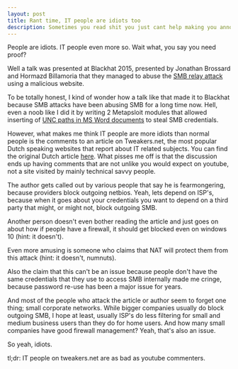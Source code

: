 ```yaml
---
layout: post
title: Rant time, IT people are idiots too
description: Sometimes you read shit you just cant help making you annoyed
---
```

People are idiots. IT people even more so. Wait what, you say you need proof?

Well a talk was presented at Blackhat 2015, presented by Jonathan Brossard and Hormazd Billamoria that they managed to abuse the <a href="https://en.wikipedia.org/wiki/SMBRelay" target="_blank">SMB relay attack</a> using a malicious website. 

To be totally honest, I kind of wonder how a talk like that made it to Blackhat because SMB attacks have been abusing SMB for a long time now. Hell, even a noob like I did it by writing 2 Metapsloit modules that allowed inserting of <a href="https://github.com/Ar0xA/Metasploit" target="_blank">UNC paths in MS Word documents</a> to steal SMB credentials.

However, what makes me think IT people are more idiots than normal people is the comments to an article on Tweakers.net, the most popular Dutch speaking websites that report about IT related subjects. You can find the original Dutch article <a href="http://tweakers.net/nieuws/104612/onderzoekers-windows-lekt-logingegevens-smb-naar-internet.html)" target="_blank">here</a>. What pisses me off is that the discussion ends up having comments that are not unlike you would expect on youtube, not a site visited by mainly technical savvy people.

The author gets called out by various people that say he is fearmongering, because providers block outgoing netbios. Yeah, lets depend on ISP's, because when it goes about your credentials you want to depend on a third party that might, or might not, block outgoing SMB.

Another person doesn't even bother reading the article and just goes on about how if people have a firewall, it should get blocked even on windows 10 (hint: it doesn't).

Even more amusing is someone who claims that NAT will protect them from this attack (hint: it doesn't, numnuts).

Also the claim that this can't be an issue because people don't have the same credentials that they use to access SMB internally made me cringe, because password re-use has been a major issue for years.

And most of the people who attack the article or author seem to forget one thing; small corporate networks. While bigger companies usually do block outgoing SMB, I hope at least, usually ISP's do less filtering for small and medium business users than they do for home users. And how many small companies have good firewall management? Yeah, that's also an issue.

So yeah, idiots.

tl;dr: IT people on tweakers.net are as bad as youtube commenters.